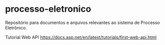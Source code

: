 # processo-eletronico

Repositório para documentos e arquivos relevantes ao sistema de Processo Eletrônico.


Tutorial Web API
https://docs.asp.net/en/latest/tutorials/first-web-api.html
